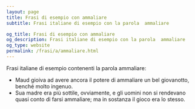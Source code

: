 ```yaml
---
layout: page
title: Frasi di esempio con ammaliare 
subtitle: Frasi italiane di esempio con la parola  ammaliare

og_title: Frasi di esempio con ammaliare 
og_description: Frasi italiane di esempio con la parola  ammaliare
og_type: website
permalink: /frasi/a/ammaliare.html
---
```


Frasi italiane di esempio contenenti la parola ammaliare:


- Maud gioiva ad avere ancora il potere di ammaliare un bel giovanotto, benché molto ingenuo.
- Sua madre era più sottile, ovviamente, e gli uomini non si rendevano quasi conto di farsi ammaliare; ma in sostanza il gioco era lo stesso.
